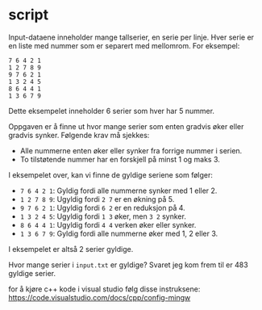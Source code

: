 # script

Input-dataene inneholder mange tallserier, en serie per linje. Hver serie er en liste med nummer som er separert med mellomrom. For eksempel:

```
7 6 4 2 1
1 2 7 8 9
9 7 6 2 1
1 3 2 4 5
8 6 4 4 1
1 3 6 7 9
```

Dette eksempelet inneholder 6 serier som hver har 5 nummer.

Oppgaven er å finne ut hvor mange serier som enten gradvis øker eller gradvis synker. Følgende krav må sjekkes:

- Alle nummerne enten øker eller synker fra forrige nummer i serien.
- To tilstøtende nummer har en forskjell på minst 1 og maks 3.

I eksempelet over, kan vi finne de gyldige seriene som følger:

- `7 6 4 2 1`: Gyldig fordi alle nummerne synker med 1 eller 2.
- `1 2 7 8 9`: Ugyldig fordi `2 7` er en økning på 5.
- `9 7 6 2 1`: Ugyldig fordi `6 2` er en reduksjon på 4.
- `1 3 2 4 5`: Ugyldig fordi `1 3` øker, men `3 2` synker.
- `8 6 4 4 1`: Ugyldig fordi `4 4` verken øker eller synker.
- `1 3 6 7 9`: Gyldig fordi alle nummerne øker med 1, 2 eller 3.

I eksempelet er altså 2 serier gyldige.

Hvor mange serier i `input.txt` er gyldige?
Svaret jeg kom frem til er 483 gyldige serier.

for å kjøre c++ kode i visual studio følg disse instruksene:
https://code.visualstudio.com/docs/cpp/config-mingw

